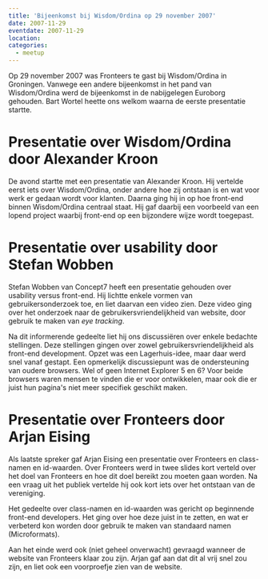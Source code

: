 ```yaml
---
title: 'Bijeenkomst bij Wisdom/Ordina op 29 november 2007'
date: 2007-11-29
eventdate: 2007-11-29
location:
categories:
  - meetup
---
```


Op 29 november 2007 was Fronteers te gast bij Wisdom/Ordina in Groningen. Vanwege een andere bijeenkomst in het pand van Wisdom/Ordina werd de bijeenkomst in de nabijgelegen Euroborg gehouden. Bart Wortel heette ons welkom waarna de eerste presentatie startte.

# Presentatie over Wisdom/Ordina door Alexander Kroon

De avond startte met een presentatie van Alexander Kroon. Hij vertelde eerst iets over Wisdom/Ordina, onder andere hoe zij ontstaan is en wat voor werk er gedaan wordt voor klanten. Daarna ging hij in op hoe front-end binnen Wisdom/Ordina centraal staat. Hij gaf daarbij een voorbeeld van een lopend project waarbij front-end op een bijzondere wijze wordt toegepast.

# Presentatie over usability door Stefan Wobben

Stefan Wobben van Concept7 heeft een presentatie gehouden over usability versus front-end. Hij lichtte enkele vormen van gebruikersonderzoek toe, en liet daarvan een video zien. Deze video ging over het onderzoek naar de gebruikersvriendelijkheid van website, door gebruik te maken van _eye tracking_.

Na dit informerende gedeelte liet hij ons discussiëren over enkele bedachte stellingen. Deze stellingen gingen over zowel gebruikersvriendelijkheid als front-end development. Opzet was een Lagerhuis-idee, maar daar werd snel vanaf gestapt. Een opmerkelijk discussiepunt was de ondersteuning van oudere browsers. Wel of geen Internet Explorer 5 en 6? Voor beide browsers waren mensen te vinden die er voor ontwikkelen, maar ook die er juist hun pagina's niet meer specifiek geschikt maken.

# Presentatie over Fronteers door Arjan Eising

Als laatste spreker gaf Arjan Eising een presentatie over Fronteers en class-namen en id-waarden. Over Fronteers werd in twee slides kort verteld over het doel van Fronteers en hoe dit doel bereikt zou moeten gaan worden. Na een vraag uit het publiek vertelde hij ook kort iets over het ontstaan van de vereniging.

Het gedeelte over class-namen en id-waarden was gericht op beginnende front-end developers. Het ging over hoe deze juist in te zetten, en wat er verbeterd kon worden door gebruik te maken van standaard namen (Microformats).

Aan het einde werd ook (niet geheel onverwacht) gevraagd wanneer de website van Fronteers klaar zou zijn. Arjan gaf aan dat dit al vrij snel zou zijn, en liet ook een voorproefje zien van de website.
